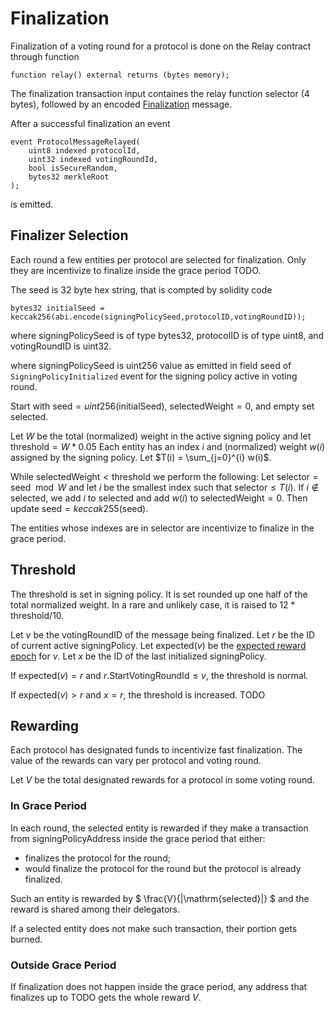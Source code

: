 # Finalization

Finalization of a voting round for a protocol is done on the Relay contract through function

```Solidity
function relay() external returns (bytes memory);
```

The finalization transaction input containes the relay function selector (4 bytes), followed by an encoded [Finalization](/src/FSP/Encoding.md#finalization) message.

After a successful finalization an event

```Solidity
event ProtocolMessageRelayed(
    uint8 indexed protocolId,
    uint32 indexed votingRoundId,
    bool isSecureRandom,
    bytes32 merkleRoot
);
```

is emitted.

## Finalizer Selection

Each round a few entities per protocol are selected for finalization.
Only they are incentivize to finalize inside the grace period TODO.

The seed is 32 byte hex string, that is compted by solidity code

```solidity
bytes32 initialSeed = keccak256(abi.encode(signingPolicySeed,protocolID,votingRoundID));
```

where signingPolicySeed is of type bytes32, protocolID is of type uint8, and votingRoundID is uint32.

where signingPolicySeed is uint256 value as emitted in field seed of `SigningPolicyInitialized` event for the signing policy active in voting round.

Start with $\mathrm{seed}= uint256(\mathrm{initialSeed})$, $\mathrm{selectedWeight}=0$, and empty set $\mathrm{selected}$.

Let $W$ be the total (normalized) weight in the active signing policy and let $\mathrm{threshold} = W * 0.05$
Each entity has an index $i$ and (normalized) weight $w(i)$ assigned by the signing policy.
Let $T(i) = \sum_{j=0}^{i} w(i)$.

While $\mathrm{selectedWeight} < \mathrm{threshold}$ we perform the following:
Let $\mathrm{selector}=\mathrm{seed}\mod W$ and let $i$ be the smallest index such that $\mathrm{selector} \leq T(i)$.
If $i \notin \mathrm{selected}$, we add $i$ to $\mathrm{selected}$ and add $w(i)$ to $\mathrm{selectedWeight}=0$.
Then update $\mathrm{seed} = keccak255(\mathrm{seed})$.

The entities whose indexes are in $\mathrm{selector}$ are incentivize to finalize in the grace period.

## Threshold

The threshold is set in signing policy.
It is set rounded up one half of the total normalized weight.
In a rare and unlikely case, it is raised to $12 * \mathrm{threshold} /10$.

Let $v$ be the votingRoundID of the message being finalized.
Let $r$ be the ID of current active signingPolicy.
Let $\mathrm{expected}(v)$ be the [expected reward epoch](Epochs.md#reward-epoch) for $v$.
Let $x$ be the ID of the last initialized signingPolicy.

If $\mathrm{expected}(v) = r$ and $r.\mathrm{StartVotingRoundId}\leq v$, the threshold is normal.

If $\mathrm{expected}(v) > r$ and $x=r$, the threshold is increased. TODO

## Rewarding

Each protocol has designated funds to incentivize fast finalization.
The value of the rewards can vary per protocol and voting round.

Let $V$ be the total designated rewards for a protocol in some voting round.

### In Grace Period

In each round, the selected entity is rewarded if they make a transaction from signingPolicyAddress inside the grace period that either:

- finalizes the protocol for the round;
- would finalize the protocol for the round but the protocol is already finalized.

Such an entity is rewarded by
$
\frac{V}{|\mathrm{selected}|}
$
and the reward is shared among their delegators.

If a selected entity does not make such transaction, their portion gets burned.

### Outside Grace Period

If finalization does not happen inside the grace period, any address that finalizes up to TODO gets the whole reward $V$.

